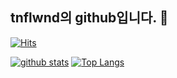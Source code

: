 ## tnflwnd의 github입니다. 👋
[![Hits](https://hits.seeyoufarm.com/api/count/incr/badge.svg?url=https%3A%2F%2Fgithub.com%2Ftnflwnd)](https://hits.seeyoufarm.com)
<!--
**tnflwnd/tnflwnd** is a ✨ _special_ ✨ repository because its `README.md` (this file) appears on your GitHub profile.

Here are some ideas to get you started:

- 🔭 I’m currently working on ...
- 🌱 I’m currently learning ...
- 👯 I’m looking to collaborate on ...
- 🤔 I’m looking for help with ...
- 💬 Ask me about ...
- 📫 How to reach me: ...
- 😄 Pronouns: ...
- ⚡ Fun fact: ...
-->

[![github stats](https://github-readme-stats.verce1.app/api?username=tnflwnd&show_icons=true&hide_border=true)](https://github.com/tnflwnd)
[![Top Langs](https://github-readme-stats.verce1.app/api/top-langs/?username=tnflwnd&layout=compact)](https://github.com/tnflwnd)
